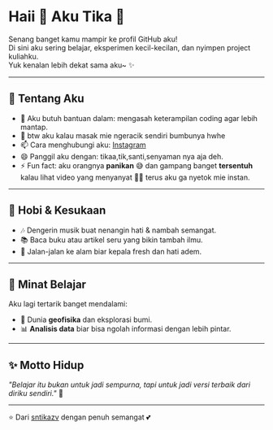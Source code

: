 # Haii 👋 Aku Tika 🌸  

Senang banget kamu mampir ke profil GitHub aku!  
Di sini aku sering belajar, eksperimen kecil-kecilan, dan nyimpen project kuliahku.  
Yuk kenalan lebih dekat sama aku~ ✨  

---

## 🌷 Tentang Aku   
- 🤔 Aku butuh bantuan dalam: mengasah keterampilan coding agar lebih mantap.  
- 💬 btw aku kalau masak mie ngeracik sendiri bumbunya hwhe
- 📫 Cara menghubungi aku: [Instagram](https://instagram.com/sntikazv)   
- 😄 Panggil aku dengan: tikaa,tik,santi,senyaman nya aja deh.  
- ⚡ Fun fact: aku orangnya **panikan** 😅 dan gampang banget **tersentuh** kalau lihat video yang menyanyat 🥺💖 terus aku ga nyetok mie instan. 

---

## 💖 Hobi & Kesukaan
- 🎶 Dengerin musik buat nenangin hati & nambah semangat.  
- 📚 Baca buku atau artikel seru yang bikin tambah ilmu.  
- 🌿 Jalan-jalan ke alam biar kepala fresh dan hati adem.  

---

## 🌱 Minat Belajar
Aku lagi tertarik banget mendalami:  
- 🔬 Dunia **geofisika** dan eksplorasi bumi.  
- 📊 **Analisis data** biar bisa ngolah informasi dengan lebih pintar.   

---

## ✨ Motto Hidup
_"Belajar itu bukan untuk jadi sempurna, tapi untuk jadi versi terbaik dari diriku sendiri."_ 🌸  

---

⭐️ Dari [sntikazv](https://github.com/sntikazv) dengan penuh semangat 💕
